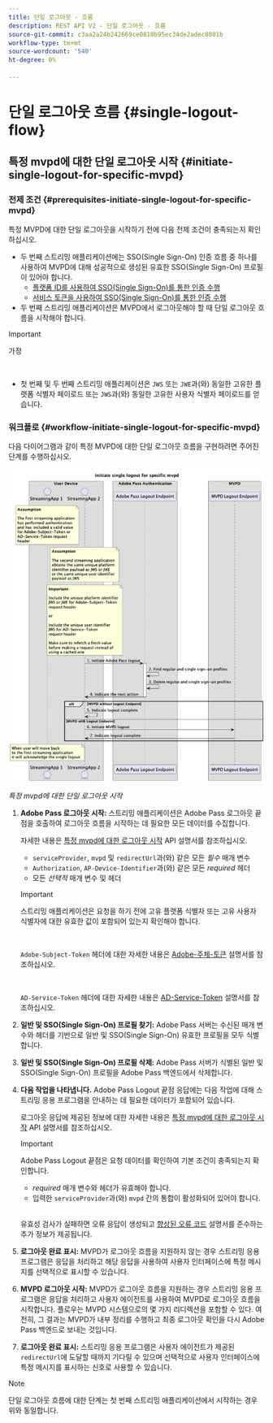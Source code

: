 ```yaml
---
title: 단일 로그아웃 - 흐름
description: REST API V2 - 단일 로그아웃 - 흐름
source-git-commit: c3aa2a24b242669ce0818b95ec34de2adec8001b
workflow-type: tm+mt
source-wordcount: '540'
ht-degree: 0%

---
```



# 단일 로그아웃 흐름 {#single-logout-flow}

## 특정 mvpd에 대한 단일 로그아웃 시작 {#initiate-single-logout-for-specific-mvpd}

### 전제 조건 {#prerequisites-initiate-single-logout-for-specific-mvpd}

특정 MVPD에 대한 단일 로그아웃을 시작하기 전에 다음 전제 조건이 충족되는지 확인하십시오.

* 두 번째 스트리밍 애플리케이션에는 SSO(Single Sign-On) 인증 흐름 중 하나를 사용하여 MVPD에 대해 성공적으로 생성된 유효한 SSO(Single Sign-On) 프로필이 있어야 합니다.
   * [플랫폼 ID를 사용하여 SSO(Single Sign-On)를 통한 인증 수행](./rest-api-v2-single-sign-on-platform-identity-flows.md)
   * [서비스 토큰을 사용하여 SSO(Single Sign-On)를 통한 인증 수행](./rest-api-v2-single-sign-on-service-token-flows.md)
* 두 번째 스트리밍 애플리케이션은 MVPD에서 로그아웃해야 할 때 단일 로그아웃 흐름을 시작해야 합니다.

>[!IMPORTANT]
> 
> 가정
>
> <br/>
> 
> * 첫 번째 및 두 번째 스트리밍 애플리케이션은 `JWS` 또는 `JWE`과(와) 동일한 고유한 플랫폼 식별자 페이로드 또는 `JWS`과(와) 동일한 고유한 사용자 식별자 페이로드를 얻습니다.

### 워크플로 {#workflow-initiate-single-logout-for-specific-mvpd}

다음 다이어그램과 같이 특정 MVPD에 대한 단일 로그아웃 흐름을 구현하려면 주어진 단계를 수행하십시오.

![특정 mvpd에 대한 단일 로그아웃 시작](../../../assets/rest-api-v2/flows/single-sign-on-flows/rest-api-v2-initiate-single-logout-for-specific-mvpd-flow.png)

*특정 mvpd에 대한 단일 로그아웃 시작*

1. **Adobe Pass 로그아웃 시작:** 스트리밍 애플리케이션은 Adobe Pass 로그아웃 끝점을 호출하여 로그아웃 흐름을 시작하는 데 필요한 모든 데이터를 수집합니다.

   자세한 내용은 [특정 mvpd에 대한 로그아웃 시작](../../apis/logout-apis/rest-api-v2-logout-apis-initiate-logout-for-specific-mvpd.md) API 설명서를 참조하십시오.
   * `serviceProvider`, `mvpd` 및 `redirectUrl`과(와) 같은 모든 _필수_ 매개 변수
   * `Authorization`, `AP-Device-Identifier`과(와) 같은 모든 _required_ 헤더
   * 모든 _선택적_ 매개 변수 및 헤더

   >[!IMPORTANT]
   > 
   > 스트리밍 애플리케이션은 요청을 하기 전에 고유 플랫폼 식별자 또는 고유 사용자 식별자에 대한 유효한 값이 포함되어 있는지 확인해야 합니다.
   >
   > <br/>
   > 
   > `Adobe-Subject-Token` 헤더에 대한 자세한 내용은 [Adobe-주체-토큰](../../appendix/headers/rest-api-v2-appendix-headers-adobe-subject-token.md) 설명서를 참조하십시오.
   > 
   > <br/>
   > 
   > `AD-Service-Token` 헤더에 대한 자세한 내용은 [AD-Service-Token](../../appendix/headers/rest-api-v2-appendix-headers-ad-service-token.md) 설명서를 참조하십시오.

1. **일반 및 SSO(Single Sign-On) 프로필 찾기:** Adobe Pass 서버는 수신된 매개 변수와 헤더를 기반으로 일반 및 SSO(Single Sign-On) 유효한 프로필을 모두 식별합니다.

1. **일반 및 SSO(Single Sign-On) 프로필 삭제:** Adobe Pass 서버가 식별된 일반 및 SSO(Single Sign-On) 프로필을 Adobe Pass 백엔드에서 삭제합니다.

1. **다음 작업을 나타냅니다.** Adobe Pass Logout 끝점 응답에는 다음 작업에 대해 스트리밍 응용 프로그램을 안내하는 데 필요한 데이터가 포함되어 있습니다.

   로그아웃 응답에 제공된 정보에 대한 자세한 내용은 [특정 mvpd에 대한 로그아웃 시작](../../apis/logout-apis/rest-api-v2-logout-apis-initiate-logout-for-specific-mvpd.md) API 설명서를 참조하십시오.

   >[!IMPORTANT]
   >
   > Adobe Pass Logout 끝점은 요청 데이터를 확인하여 기본 조건이 충족되는지 확인합니다.
   >
   > * _required_ 매개 변수와 헤더가 유효해야 합니다.
   > * 입력한 `serviceProvider`과(와) `mvpd` 간의 통합이 활성화되어 있어야 합니다.
   >
   > <br/>
   > 
   > 유효성 검사가 실패하면 오류 응답이 생성되고 [향상된 오류 코드](../../../enhanced-error-codes.md) 설명서를 준수하는 추가 정보가 제공됩니다.

1. **로그아웃 완료 표시:** MVPD가 로그아웃 흐름을 지원하지 않는 경우 스트리밍 응용 프로그램은 응답을 처리하고 해당 응답을 사용하여 사용자 인터페이스에 특정 메시지를 선택적으로 표시할 수 있습니다.

1. **MVPD 로그아웃 시작:** MVPD가 로그아웃 흐름을 지원하는 경우 스트리밍 응용 프로그램은 응답을 처리하고 사용자 에이전트를 사용하여 MVPD로 로그아웃 흐름을 시작합니다. 플로우는 MVPD 시스템으로의 몇 가지 리디렉션을 포함할 수 있다. 여전히, 그 결과는 MVPD가 내부 정리를 수행하고 최종 로그아웃 확인을 다시 Adobe Pass 백엔드로 보내는 것입니다.

1. **로그아웃 완료 표시:** 스트리밍 응용 프로그램은 사용자 에이전트가 제공된 `redirectUrl`에 도달할 때까지 기다릴 수 있으며 선택적으로 사용자 인터페이스에 특정 메시지를 표시하는 신호로 사용할 수 있습니다.

>[!NOTE]
>
> 단일 로그아웃 흐름에 대한 단계는 첫 번째 스트리밍 애플리케이션에서 시작하는 경우 위와 동일합니다.
